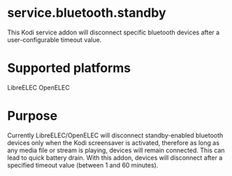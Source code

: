 # service.bluetooth.standby
This Kodi service addon will disconnect specific bluetooth devices after a user-configurable timeout value.

# Supported platforms
LibreELEC
OpenELEC

# Purpose
Currently LibreELEC/OpenELEC will disconnect standby-enabled bluetooth devices only when the Kodi screensaver is activated, therefore as long as any media file or stream is playing, devices will remain connected. This can lead to quick battery drain.  With this addon, devices will disconnect after a specified timeout value (between 1 and 60 minutes).
